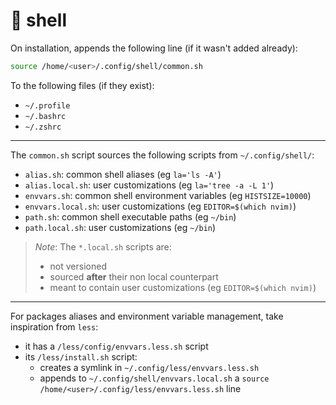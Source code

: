 # 🐚 shell

On installation, appends the following line (if it wasn't added already):

```bash
source /home/<user>/.config/shell/common.sh
```

To the following files (if they exist):

* `~/.profile`
* `~/.bashrc`
* `~/.zshrc`

---

The `common.sh` script sources the following scripts from `~/.config/shell/`:

* `alias.sh`: common shell aliases (eg `la='ls -A'`)
* `alias.local.sh`: user customizations (eg `la='tree -a -L 1'`)
* `envvars.sh`: common shell environment variables (eg `HISTSIZE=10000`)
* `envvars.local.sh`: user customizations (eg `EDITOR=$(which nvim)`)
* `path.sh`: common shell executable paths (eg `~/bin`)
* `path.local.sh`: user customizations (eg `~/bin`)

> _Note_: The `*.local.sh` scripts are:
>
> * not versioned
> * sourced **after** their non local counterpart
> * meant to contain user customizations (eg `EDITOR=$(which nvim)`)

---

For packages aliases and environment variable management,
take inspiration from `less`:

* it has a `/less/config/envvars.less.sh` script
* its `/less/install.sh` script:
    * creates a symlink in `~/.config/less/envvars.less.sh`
    * appends to `~/.config/shell/envvars.local.sh`
      a `source /home/<user>/.config/less/envvars.less.sh` line

